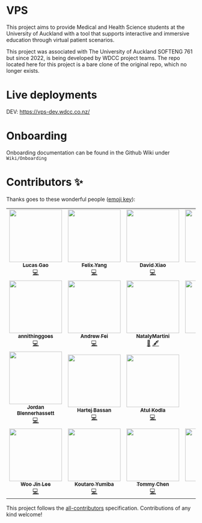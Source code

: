 # VPS

This project aims to provide Medical and Health Science students at the University of Auckland with a tool that supports interactive and immersive education through virtual patient scenarios.

This project was associated with The University of Auckland SOFTENG 761 but since 2022, is being developed by WDCC project teams. The repo located here for this project is a bare clone of the original repo, which no longer exists.

# Live deployments

DEV: https://vps-dev.wdcc.co.nz/

# Onboarding
Onboarding documentation can be found in the Github Wiki under `Wiki/Onboarding`


# Contributors ✨

Thanks goes to these wonderful people ([emoji key](https://allcontributors.org/docs/en/emoji-key)):

<!-- ALL-CONTRIBUTORS-LIST:START - Do not remove or modify this section -->
<!-- prettier-ignore-start -->
<!-- markdownlint-disable -->
<table>
  <tr>
    <td align="center"><a href="https://github.com/lucas2005gao"><img src="https://avatars.githubusercontent.com/u/48196609?v=4?s=140" width="140px;" alt=""/><br /><sub><b>Lucas Gao</b></sub></a><br /><a href="https://github.com/lucas2005gao/REACT Template/commits?author=lucas2005gao" title="Code">💻</a></td>
    <td align="center"><a href="https://github.com/flexzy"><img src="https://avatars.githubusercontent.com/u/49087744?v=4?s=140" width="140px;" alt=""/><br /><sub><b>Felix Yang</b></sub></a><br /><a href="https://github.com/lucas2005gao/REACT Template/commits?author=flexzy" title="Code">💻</a></td>
    <td align="center"><a href="https://github.com/David-Xia0"><img src="https://avatars.githubusercontent.com/u/50573329?v=4?s=140" width="140px;" alt=""/><br /><sub><b>David Xiao</b></sub></a><br /><a href="https://github.com/lucas2005gao/REACT Template/commits?author=David-Xia0" title="Code">💻</a></td>
    <td align="center"><a href="https://github.com/zyan225"><img src="https://avatars.githubusercontent.com/u/52368549?v=4?s=140" width="140px;" alt=""/><br /><sub><b>zyan225</b></sub></a><br /><a href="https://github.com/lucas2005gao/REACT Template/commits?author=zyan225" title="Code">💻</a></td>
    <td align="center"><a href="https://github.com/dongmeilim"><img src="https://avatars.githubusercontent.com/u/52555301?v=4?s=140" width="140px;" alt=""/><br /><sub><b>Dong Mei Lim</b></sub></a><br /><a href="https://github.com/lucas2005gao/REACT Template/commits?author=dongmeilim" title="Code">💻</a></td>
  </tr>
  <tr>
    <td align="center"><a href="https://github.com/annithinggoes"><img src="https://avatars.githubusercontent.com/u/52563454?v=4?s=140" width="140px;" alt=""/><br /><sub><b>annithinggoes</b></sub></a><br /><a href="https://github.com/lucas2005gao/REACT Template/commits?author=annithinggoes" title="Code">💻</a></td>
    <td align="center"><a href="https://github.com/afei088"><img src="https://avatars.githubusercontent.com/u/60560589?v=4?s=140" width="140px;" alt=""/><br /><sub><b>Andrew Fei</b></sub></a><br /><a href="https://github.com/lucas2005gao/REACT Template/commits?author=afei088" title="Code">💻</a></td>
    <td align="center"><a href="https://github.com/NatalyMartini"><img src="https://avatars.githubusercontent.com/u/79951216?v=4?s=140" width="140px;" alt=""/><br /><sub><b>NatalyMartini</b></sub></a><br /><a href="#business-NatalyMartini" title="Business development">💼</a> <a href="#content-NatalyMartini" title="Content">🖋</a></td>
    <td align="center"><a href="https://github.com/djos192"><img src="https://avatars.githubusercontent.com/u/100509811?v=4?s=140" width="140px;" alt=""/><br /><sub><b>Dhruv Joshi</b></sub></a><br /><a href="https://github.com/lucas2005gao/REACT Template/commits?author=djos192" title="Tech Lead 2023">💻</a></td>
  </tr>
  <tr>
    <td align="center"><a href="https://github.com/JordanBlenn"><img src="https://avatars.githubusercontent.com/u/127293604?v=4?s=140" width="140px;" alt=""/><br /><sub><b>Jordan Blennerhassett</b></sub></a><br /><a href="https://github.com/lucas2005gao/REACT Template/commits?author=JordanBlenn" title="Project Manager 2024">💻</a></td>
    <td align="center"><a href="https://github.com/harbassan"><img src="https://avatars.githubusercontent.com/u/84175605?v=4?s=140" width="140px;" alt=""/><br /><sub><b>Hartej Bassan</b></sub></a><br /><a href="https://github.com/UoaWDCC/VPS/commits?author=harbassan" title="Code">💻</a></td>
    <td align="center"><a href="https://github.com/itsatulbox"><img src="https://avatars.githubusercontent.com/u/161205868?s=400&v=4" width="140px;" alt=""/><br /><sub><b>Atul Kodla</b></sub></a><br /><a href="https://github.com/lucas2005gao/REACT Template/commits?author=itsatulbox" title="Code">💻</a></td>
  </tr>
  <tr>
    <td align="center"><a href="https://github.com/wjin-lee"><img src="https://avatars.githubusercontent.com/u/100455176?v=4?s=140" width="140px;" alt=""/><br /><sub><b>Woo Jin Lee</b></sub></a><br /><a href="https://github.com/lucas2005gao/REACT Template/commits?author=wjin-lee" title="Tech Lead 2024">💻</a></td>
    <td align="center"><a href="https://github.com/Kot6603"><img src="https://avatars.githubusercontent.com/u/89110272?v=4?s=140" width="140px;" alt=""/><br /><sub><b>Koutaro Yumiba</b></sub></a><br /><a href="https://github.com/lucas2005gao/REACT Template/commits?author=wjin-lee" title="Code">💻</a></td>
    <td align="center"><a href="https://github.com/xche529"><img src="https://avatars.githubusercontent.com/u/126313171?s=400&v=4" width="140px;" alt=""/><br /><sub><b>Tommy Chen</b></sub></a><br /><a href="https://github.com/lucas2005gao/REACT Template/commits?author=xche529" title="Code">💻</a></td>
    <td align="center"><a href="https://github.com/codecreator127"><img src="https://avatars.githubusercontent.com/u/120153300?s=400&v=4" width="140px;" alt=""/><br /><sub><b>John Lin</b></sub></a><br /><a href="https://github.com/lucas2005gao/REACT Template/commits?author=djos192" title="Code">💻</a></td>
    <td align="center"><a href="https://github.com/jacobmathew105"><img src="https://avatars.githubusercontent.com/u/136278107?s=400&v=4" width="140px;" alt=""/><br /><sub><b>Jacob Mathew</b></sub></a><br /><a href="https://github.com/lucas2005gao/REACT Template/commits?author=jacobmathew105" title="Code">💻</a></td>
  <tr/>
</table>

<!-- markdownlint-restore -->
<!-- prettier-ignore-end -->

<!-- ALL-CONTRIBUTORS-LIST:END -->

This project follows the [all-contributors](https://github.com/all-contributors/all-contributors) specification. Contributions of any kind welcome!
